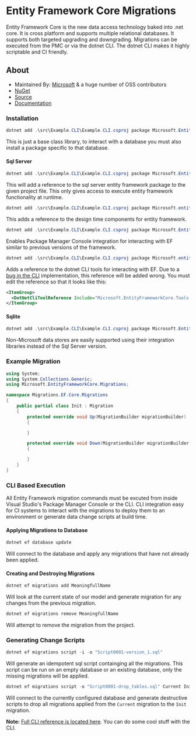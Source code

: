 # Entity Framework Core Migrations

Entity Framework Core is the new data access technology baked into .net core. It is cross platform and supports multiple relational databases. It supports both targeted upgrading and downgrading. Migrations can be executed from the PMC or via the dotnet CLI. The dotnet CLI makes it highly scriptable and CI friendly.

## About

- Maintained By: [Microsoft](https://github.com/aspnet/EntityFramework/graphs/contributors) & a huge number of OSS contributors
- [NuGet](https://www.nuget.org/packages/Microsoft.EntityFrameworkCore/)
- [Source](https://github.com/aspnet/EntityFramework)
- [Documentation](https://docs.microsoft.com/en-us/ef/)

### Installation

```powershell
dotnet add .\src\Example.CLI\Example.CLI.csproj package Microsoft.EntityFrameworkCore
```

This is just a base class library, to interact with a database you must also install a package specific to that database.

#### Sql Server

```powershell
dotnet add .\src\Example.CLI\Example.CLI.csproj package Microsoft.EntityFrameworkCore.sqlserver
```

This will add a reference to the sql server entity framework package to the given project file. This only gives access to execute entity framework functionality at runtime.

```powershell
dotnet add .\src\Example.CLI\Example.CLI.csproj package Microsoft.entityframeworkcore.sqlserver.design
```

This adds a reference to the design time components for entity framework.

```powershell
dotnet add .\src\Example.CLI\Example.CLI.csproj package Microsoft.EntityFrameworkCore.tools
```

Enables Package Manager Console integration for interacting with EF similar to previous versions of the framework.

```powershell
dotnet add .\src\Example.CLI\Example.CLI.csproj package Microsoft.entityframeworkcore.tools.dotnet
```

Adds a reference to the dotnet CLI tools for interacting with EF. Due to a [bug in the CLI](https://github.com/dotnet/cli/issues/5998 ) implementation, this reference will be added wrong. You must edit the reference so that it looks like this:

```xml
<ItemGroup>
  <DotNetCliToolReference Include="Microsoft.EntityFrameworkCore.Tools.DotNet" Version="1.0.0" />
</ItemGroup>
```

#### Sqlite

```powershell
dotnet add .\src\Example.CLI\Example.CLI.csproj package Microsoft.EntityFrameworkCore.Sqlite
```

Non-Microsoft data stores are easily supported using their integration libraries instead of the Sql Server version.

### Example Migration

```csharp
using System;
using System.Collections.Generic;
using Microsoft.EntityFrameworkCore.Migrations;

namespace Migrations.EF.Core.Migrations
{
    public partial class Init : Migration
    {
        protected override void Up(MigrationBuilder migrationBuilder)
        {

        }

        protected override void Down(MigrationBuilder migrationBuilder)
        {

        }
    }
}

```

### CLI Based Execution

All Entity Framework migration commands must be excuted from inside Visual Studio's Package Manager Console or the CLI. CLI integration easy for CI systems to interact with the migrations to deploy them to an environment or generate data change scripts at build time.

#### Applying Migrations to Database

```powershell
dotnet ef database update
```

Will connect to the database and apply any migrations that have not already been applied.

#### Creating and Destroying Migrations

```powershell
dotnet ef migrations add MeaningfullName
```

Will look at the current state of our model and generate migration for any changes from the previous migration.

```powershell
dotnet ef migrations remove MeaningfullName
```

Will attempt to remove the migration from the project.

### Generating Change Scripts

```powershell
dotnet ef migrations script -i -o "Script0001-version_1.sql"
```

Will generate an idempotent sql script containging all the migrations. This script can be run on an empty database or an existing database, only the missing migrations will be applied.

```powershell
dotnet ef migrations script -o "Script0001-drop_tables.sql" Current Init
```

Will connect to the currently configured database and generate destructive scripts to drop all migrations applied from the `Current` migration to the `Init` migration.

**Note:** [Full CLI reference is located here](https://docs.microsoft.com/en-us/ef/core/miscellaneous/cli/dotnet). You can do some cool stuff with the CLI.
